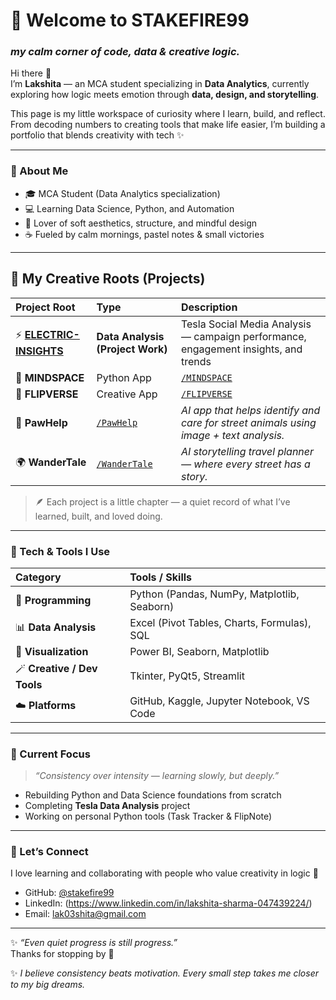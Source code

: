 # 🌸 Welcome to **STAKEFIRE99**
### *my calm corner of code, data & creative logic.*

Hi there 👋  
I’m **Lakshita** — an MCA student specializing in **Data Analytics**, currently exploring how logic meets emotion through **data, design, and storytelling**.  

This page is my little workspace of curiosity where I learn, build, and reflect.  
From decoding numbers to creating tools that make life easier, I’m building a portfolio that blends creativity with tech ✨

---

### 🌷 About Me
- 🎓 MCA Student (Data Analytics specialization)  
- 💻 Learning Data Science, Python, and Automation  
- 🎨 Lover of soft aesthetics, structure, and mindful design  
- ☕ Fueled by calm mornings, pastel notes & small victories  

---

## 📂 My Creative Roots (Projects)

| Project Root | Type | Description |
|:--------------|:------|:-------------|
| ⚡ [**ELECTRIC-INSIGHTS**](./ELECTRIC-INSIGHTS) | **Data Analysis (Project Work)** | Tesla Social Media Analysis — campaign performance, engagement insights, and trends |
| 🌿 **MINDSPACE** | Python App |[`/MINDSPACE`](./MINDSPACE)| Task Tracker that reminds you gently — with quotes that motivate, not pressure |
| 📔 **FLIPVERSE** | Creative App |[`/FLIPVERSE`](./FLIPVERSE)| Flipbook-style Notepad that turns simple notes into beautiful interactive pages |
| 🐾 **PawHelp** | [`/PawHelp`](./PawHelp) | *AI app that helps identify and care for street animals using image + text analysis.* |
| 🌍 **WanderTale** | [`/WanderTale`](./WanderTale) | *AI storytelling travel planner — where every street has a story.* |

> 🪶 Each project is a little chapter — a quiet record of what I’ve learned, built, and loved doing.

---

### 🧠 Tech & Tools I Use

| Category | Tools / Skills |
|:----------|:----------------|
| 🐍 **Programming** | Python (Pandas, NumPy, Matplotlib, Seaborn) |
| 📊 **Data Analysis** | Excel (Pivot Tables, Charts, Formulas), SQL |
| 🧩 **Visualization** | Power BI, Seaborn, Matplotlib |
| 🪄 **Creative / Dev Tools** | Tkinter, PyQt5, Streamlit |
| ☁️ **Platforms** | GitHub, Kaggle, Jupyter Notebook, VS Code |

---

### 🌸 Current Focus
> *“Consistency over intensity — learning slowly, but deeply.”*  
- Rebuilding Python and Data Science foundations from scratch  
- Completing **Tesla Data Analysis** project  
- Working on personal Python tools (Task Tracker & FlipNote)

---

### 🌼 Let’s Connect
I love learning and collaborating with people who value creativity in logic 🌷  
- GitHub: [@stakefire99](https://github.com/stakefire99)  
- LinkedIn: (https://www.linkedin.com/in/lakshita-sharma-047439224/)
- Email: lak03shita@gmail.com 

---

✨ *“Even quiet progress is still progress.”*  
Thanks for stopping by 🌸  

✨ *I believe consistency beats motivation. Every small step takes me closer to my big dreams.*
